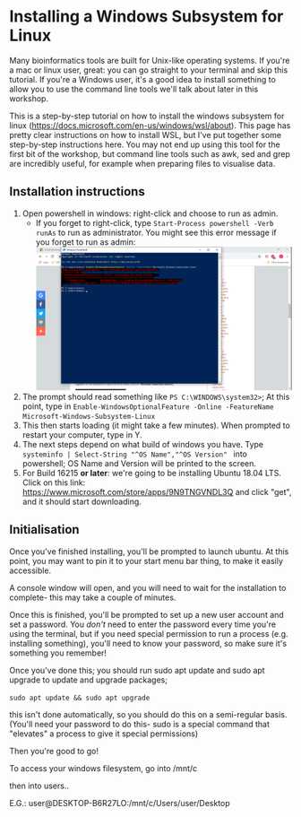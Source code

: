 # Installing a Windows Subsystem for Linux

Many bioinformatics tools are built for Unix-like operating systems. If you're a mac or linux user, great: you can go straight to your terminal and skip this tutorial. If you're a Windows user, it's a good idea to install something to allow you to use the command line tools we'll talk about later in this workshop.

This is a step-by-step tutorial on how to install the windows subsystem for linux (https://docs.microsoft.com/en-us/windows/wsl/about). This page has pretty clear instructions on how to install WSL, but I've put together some step-by-step instructions here. You may not end up using this tool for the first bit of the workshop, but command line tools such as awk, sed and grep are incredibly useful, for example when preparing files to visualise data. 

## Installation instructions

1. Open powershell in windows: right-click and choose to run as admin.
   - If you forget to right-click, type `Start-Process powershell -Verb runAs` to run as administrator.
   You might see this error message if you forget to run as admin:
   ![run_as_admin_error_powershell](./images/error_bc_not_admin.png)
2. The prompt should read something like `PS C:\WINDOWS\system32>`; At this point, type in `Enable-WindowsOptionalFeature -Online -FeatureName Microsoft-Windows-Subsystem-Linux`
3. This then starts loading (it might take a few minutes). When prompted to restart your computer, type in Y.
4. The next steps depend on what build of windows you have. Type `systeminfo | Select-String "^OS Name","^OS Version" ` into powershell; OS Name and Version will be printed to the screen. 
5. For Build 16215 **or later**: we're going to be installing Ubuntu 18.04 LTS. Click on this link: https://www.microsoft.com/store/apps/9N9TNGVNDL3Q and click "get", and it should start downloading.

## Initialisation

Once you've finished installing, you'll be prompted to launch ubuntu. At this point, you may want to pin it to your start menu bar thing, to make it easily accessible. 

A console window will open, and you will need to wait for the installation to complete- this may take a couple of minutes. 

Once this is finished, you'll be prompted to set up a new user account and set a password. You *don't* need to enter the password every time you're using the terminal, but if you need special permission to run a process (e.g. installing something), you'll need to know your password, so make sure it's something you remember!

Once you've done this; you should run sudo apt update and sudo apt upgrade to update and upgrade packages; 

`sudo apt update && sudo apt upgrade`

this isn't done automatically, so you should do this on a semi-regular basis. 
(You'll need your password to do this- sudo is a special command that "elevates" a process to give it special permissions)

Then you're good to go!

To access your windows filesystem, go into /mnt/c

then into users..

E.G.: user@DESKTOP-B6R27LO:/mnt/c/Users/user/Desktop 

